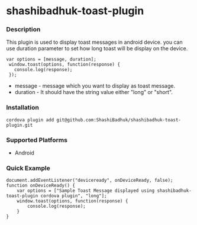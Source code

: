 <!---
 license: Licensed to the Apache Software Foundation (ASF) under one
         or more contributor license agreements. The ASF licenses this file
         to you under the Apache License, Version 2.0 (the
         "License"); you may not use this file except in compliance
         with the License.  You may obtain a copy of the License at

           http://www.apache.org/licenses/LICENSE-2.0

         Unless required by applicable law or agreed to in writing,
         software distributed under the License is distributed on an
         "AS IS" BASIS, WITHOUT WARRANTIES OR CONDITIONS OF ANY
         KIND, either express or implied.  See the License for the
         specific language governing permissions and limitations
         under the License.
-->

# shashibadhuk-toast-plugin

### Description

This plugin is used to display toast messages in android device. you can use duration parameter
 to set how long toast will be display on the device.
 
 ```
var options = [message, duration];  
  window.toast(options, function(response) {  
    console.log(response);  
  });
```

* message - message which you want to display as toast message.
* duration - It should have the string value either "long" or "short".
 
 
### Installation

    cordova plugin add git@github.com:ShashiBadhuk/shashibadhuk-toast-plugin.git

### Supported Platforms

- Android

### Quick Example

```
document.addEventListener("deviceready", onDeviceReady, false);
function onDeviceReady() {
    var options = ["Sample Toast Message displayed using shashibadhuk-toast-plugin cordova plugin", "long"];  
    window.toast(options, function(response) {  
        console.log(response);  
    }
}
```
